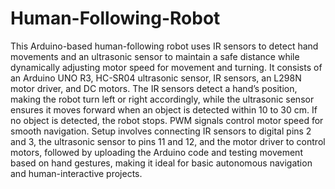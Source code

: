 # Human-Following-Robot
This Arduino-based human-following robot uses IR sensors to detect hand movements and an ultrasonic sensor to maintain a safe distance while dynamically adjusting motor speed for movement and turning. It consists of an Arduino UNO R3, HC-SR04 ultrasonic sensor, IR sensors, an L298N motor driver, and DC motors. The IR sensors detect a hand’s position, making the robot turn left or right accordingly, while the ultrasonic sensor ensures it moves forward when an object is detected within 10 to 30 cm. If no object is detected, the robot stops. PWM signals control motor speed for smooth navigation. Setup involves connecting IR sensors to digital pins 2 and 3, the ultrasonic sensor to pins 11 and 12, and the motor driver to control motors, followed by uploading the Arduino code and testing movement based on hand gestures, making it ideal for basic autonomous navigation and human-interactive projects.
